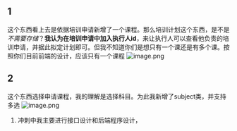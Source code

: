 ## 1
这个东西看上去是依据培训申请新增了一个课程。那么培训计划这个东西，是不是 *不需要存储*？**我认为在培训申请中加入执行人id**，来让执行人可以查看他负责的培训申请，并据此拟定计划即可。但我不知道你们是想只有一个课还是有多个课。按照你们目前前端的设计，应该只有一个课程
![image.png](https://s2.loli.net/2024/07/03/iPKt7JwqSvpVQ53.png)
## 2
这个东西选择申请课程，我的理解是选择科目。为此我新增了subject类，并支持多选
![image.png](https://s2.loli.net/2024/07/03/DlBPdKLvitANbk2.png)

1. 冲刺中我主要进行接口设计和后端程序设计，